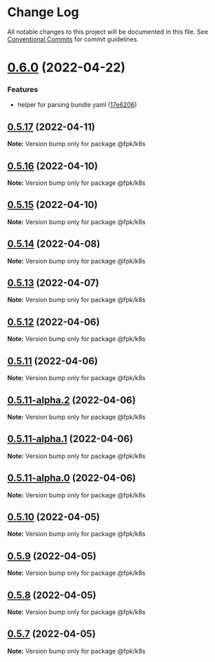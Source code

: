 # Change Log

All notable changes to this project will be documented in this file.
See [Conventional Commits](https://conventionalcommits.org) for commit guidelines.

# [0.6.0](https://github.com/tim-smart/fpk/compare/@fpk/k8s@0.5.17...@fpk/k8s@0.6.0) (2022-04-22)

### Features

- helper for parsing bundle yaml ([17e6206](https://github.com/tim-smart/fpk/commit/17e62065a34170942816a4abcbad8c28af03e2b4))

## [0.5.17](https://github.com/tim-smart/fpk/compare/@fpk/k8s@0.5.16...@fpk/k8s@0.5.17) (2022-04-11)

**Note:** Version bump only for package @fpk/k8s

## [0.5.16](https://github.com/tim-smart/fpk/compare/@fpk/k8s@0.5.15...@fpk/k8s@0.5.16) (2022-04-10)

**Note:** Version bump only for package @fpk/k8s

## [0.5.15](https://github.com/tim-smart/fpk/compare/@fpk/k8s@0.5.14...@fpk/k8s@0.5.15) (2022-04-10)

**Note:** Version bump only for package @fpk/k8s

## [0.5.14](https://github.com/tim-smart/fpk/compare/@fpk/k8s@0.5.13...@fpk/k8s@0.5.14) (2022-04-08)

**Note:** Version bump only for package @fpk/k8s

## [0.5.13](https://github.com/tim-smart/fpk/compare/@fpk/k8s@0.5.12...@fpk/k8s@0.5.13) (2022-04-07)

**Note:** Version bump only for package @fpk/k8s

## [0.5.12](https://github.com/tim-smart/fpk/compare/@fpk/k8s@0.5.11...@fpk/k8s@0.5.12) (2022-04-06)

**Note:** Version bump only for package @fpk/k8s

## [0.5.11](https://github.com/tim-smart/fpk/compare/@fpk/k8s@0.5.11-alpha.2...@fpk/k8s@0.5.11) (2022-04-06)

**Note:** Version bump only for package @fpk/k8s

## [0.5.11-alpha.2](https://github.com/tim-smart/fpk/compare/@fpk/k8s@0.5.11-alpha.1...@fpk/k8s@0.5.11-alpha.2) (2022-04-06)

**Note:** Version bump only for package @fpk/k8s

## [0.5.11-alpha.1](https://github.com/tim-smart/fpk/compare/@fpk/k8s@0.5.11-alpha.0...@fpk/k8s@0.5.11-alpha.1) (2022-04-06)

**Note:** Version bump only for package @fpk/k8s

## [0.5.11-alpha.0](https://github.com/tim-smart/fpk/compare/@fpk/k8s@0.5.10...@fpk/k8s@0.5.11-alpha.0) (2022-04-06)

**Note:** Version bump only for package @fpk/k8s

## [0.5.10](https://github.com/tim-smart/fpk/compare/@fpk/k8s@0.5.9...@fpk/k8s@0.5.10) (2022-04-05)

**Note:** Version bump only for package @fpk/k8s

## [0.5.9](https://github.com/tim-smart/fpk/compare/@fpk/k8s@0.5.8...@fpk/k8s@0.5.9) (2022-04-05)

**Note:** Version bump only for package @fpk/k8s

## [0.5.8](https://github.com/tim-smart/fpk/compare/@fpk/k8s@0.5.7...@fpk/k8s@0.5.8) (2022-04-05)

**Note:** Version bump only for package @fpk/k8s

## [0.5.7](https://github.com/tim-smart/fpk/compare/@fpk/k8s@0.5.6...@fpk/k8s@0.5.7) (2022-04-05)

**Note:** Version bump only for package @fpk/k8s
